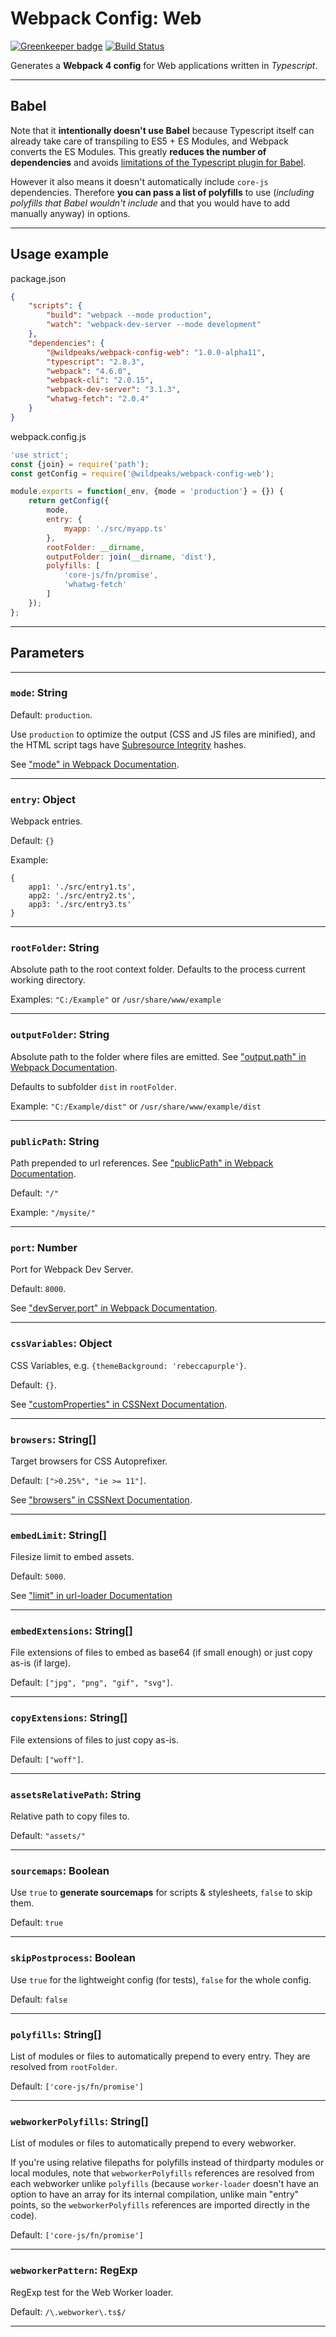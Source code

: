 # Webpack Config: Web

[![Greenkeeper badge](https://badges.greenkeeper.io/wildpeaks/package-webpack-config-web.svg)](https://greenkeeper.io/)
[![Build Status](https://travis-ci.org/wildpeaks/package-webpack-config-web.svg?branch=master)](https://travis-ci.org/wildpeaks/package-webpack-config-web)

Generates a **Webpack 4 config** for Web applications written in *Typescript*.


-------------------------------------------------------------------------------

## Babel

Note that it **intentionally doesn't use Babel** because Typescript itself can already take care of transpiling
to ES5 + ES Modules, and Webpack converts the ES Modules. This greatly **reduces the number of dependencies**
and avoids [limitations of the Typescript plugin for Babel](https://github.com/babel/babel/blob/master/packages/babel-plugin-transform-typescript/README.md#babelplugin-transform-typescript).

However it also means it doesn't automatically include `core-js` dependencies.
Therefore **you can pass a list of polyfills** to use (*including polyfills that Babel wouldn't include*
and that you would have to add manually anyway) in options.


-------------------------------------------------------------------------------

## Usage example

package.json
````json
{
	"scripts": {
		"build": "webpack --mode production",
		"watch": "webpack-dev-server --mode development"
	},
	"dependencies": {
		"@wildpeaks/webpack-config-web": "1.0.0-alpha11",
		"typescript": "2.8.3",
		"webpack": "4.6.0",
		"webpack-cli": "2.0.15",
		"webpack-dev-server": "3.1.3",
		"whatwg-fetch": "2.0.4"
	}
}
````

webpack.config.js
````js
'use strict';
const {join} = require('path');
const getConfig = require('@wildpeaks/webpack-config-web');

module.exports = function(_env, {mode = 'production'} = {}) {
	return getConfig({
		mode,
		entry: {
			myapp: './src/myapp.ts'
		},
		rootFolder: __dirname,
		outputFolder: join(__dirname, 'dist'),
		polyfills: [
			'core-js/fn/promise',
			'whatwg-fetch'
		]
	});
};
````


-------------------------------------------------------------------------------

## Parameters


---
### `mode`: String

Default: `production`.

Use `production` to optimize the output (CSS and JS files are minified), and the HTML script tags
have [Subresource Integrity](https://developer.mozilla.org/en-US/docs/Web/Security/Subresource_Integrity) hashes.

See ["mode" in Webpack Documentation](https://webpack.js.org/concepts/mode/).


---
### `entry`: Object

Webpack entries.

Default: `{}`

Example:

	{
		app1: './src/entry1.ts',
		app2: './src/entry2.ts',
		app3: './src/entry3.ts'
	}


---
### `rootFolder`: String

Absolute path to the root context folder.
Defaults to the process current working directory.

Examples: `"C:/Example"` or `/usr/share/www/example`


---
### `outputFolder`: String

Absolute path to the folder where files are emitted.
See ["output.path" in Webpack Documentation](https://webpack.js.org/configuration/output/#output-path).

Defaults to subfolder `dist` in `rootFolder`.

Example: `"C:/Example/dist"` or `/usr/share/www/example/dist`


---
### `publicPath`: String

Path prepended to url references.
See ["publicPath" in Webpack Documentation](https://webpack.js.org/guides/public-path/).

Default: `"/"`

Example: `"/mysite/"`


---
### `port`: Number

Port for Webpack Dev Server.

Default: `8000`.

See ["devServer.port" in Webpack Documentation](https://webpack.js.org/configuration/dev-server/#devserver-port).


---
### `cssVariables`: Object

CSS Variables, e.g. `{themeBackground: 'rebeccapurple'}`.

Default: `{}`.

See ["customProperties" in CSSNext Documentation](http://cssnext.io/usage/#features).


---
### `browsers`: String[]

Target browsers for CSS Autoprefixer.

Default: `[">0.25%", "ie >= 11"]`.

See ["browsers" in CSSNext Documentation](http://cssnext.io/usage/#browsers).


---
### `embedLimit`: String[]

Filesize limit to embed assets.

Default: `5000`.

See ["limit" in url-loader Documentation](https://github.com/webpack-contrib/url-loader#limit)


---
### `embedExtensions`: String[]

File extensions of files to embed as base64 (if small enough) or just copy as-is (if large).

Default: `["jpg", "png", "gif", "svg"]`.


---
### `copyExtensions`: String[]

File extensions of files to just copy as-is.

Default: `["woff"]`.


---
### `assetsRelativePath`: String

Relative path to copy files to.

Default: `"assets/"`


---
### `sourcemaps`: Boolean

Use `true` to **generate sourcemaps** for scripts & stylesheets, `false` to skip them.

Default: `true`


---
### `skipPostprocess`: Boolean

Use `true` for the lightweight config (for tests), `false` for the whole config.

Default: `false`


---
### `polyfills`: String[]

List of modules or files to automatically prepend to every entry.
They are resolved from `rootFolder`.

Default: `['core-js/fn/promise']`


---
### `webworkerPolyfills`: String[]

List of modules or files to automatically prepend to every webworker.

If you're using relative filepaths for polyfills instead of
thirdparty modules or local modules, note that `webworkerPolyfills` references
are resolved from each webworker unlike `polyfills` (because `worker-loader` doesn't have
an option to have an array for its internal compilation, unlike main "entry" points,
so the `webworkerPolyfills` references are imported directly in the code).

Default: `['core-js/fn/promise']`


---
### `webworkerPattern`: RegExp

RegExp test for the Web Worker loader.

Default: `/\.webworker\.ts$/`


-------------------------------------------------------------------------------

